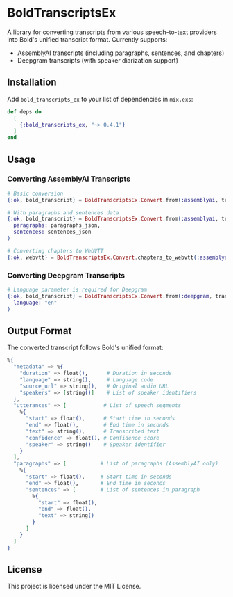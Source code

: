 # BoldTranscriptsEx

A library for converting transcripts from various speech-to-text providers into Bold's unified transcript format. Currently supports:

- AssemblyAI transcripts (including paragraphs, sentences, and chapters)
- Deepgram transcripts (with speaker diarization support)

## Installation

Add `bold_transcripts_ex` to your list of dependencies in `mix.exs`:

```elixir
def deps do
  [
    {:bold_transcripts_ex, "~> 0.4.1"}
  ]
end
```

## Usage

### Converting AssemblyAI Transcripts

```elixir
# Basic conversion
{:ok, bold_transcript} = BoldTranscriptsEx.Convert.from(:assemblyai, transcript_json)

# With paragraphs and sentences data
{:ok, bold_transcript} = BoldTranscriptsEx.Convert.from(:assemblyai, transcript_json,
  paragraphs: paragraphs_json,
  sentences: sentences_json
)

# Converting chapters to WebVTT
{:ok, webvtt} = BoldTranscriptsEx.Convert.chapters_to_webvtt(:assemblyai, transcript_json)
```

### Converting Deepgram Transcripts

```elixir
# Language parameter is required for Deepgram
{:ok, bold_transcript} = BoldTranscriptsEx.Convert.from(:deepgram, transcript_json,
  language: "en"
)
```

## Output Format

The converted transcript follows Bold's unified format:

```elixir
%{
  "metadata" => %{
    "duration" => float(),      # Duration in seconds
    "language" => string(),     # Language code
    "source_url" => string(),   # Original audio URL
    "speakers" => [string()]    # List of speaker identifiers
  },
  "utterances" => [            # List of speech segments
    %{
      "start" => float(),      # Start time in seconds
      "end" => float(),        # End time in seconds
      "text" => string(),      # Transcribed text
      "confidence" => float(), # Confidence score
      "speaker" => string()    # Speaker identifier
    }
  ],
  "paragraphs" => [           # List of paragraphs (AssemblyAI only)
    %{
      "start" => float(),     # Start time in seconds
      "end" => float(),       # End time in seconds
      "sentences" => [        # List of sentences in paragraph
        %{
          "start" => float(),
          "end" => float(),
          "text" => string()
        }
      ]
    }
  ]
}
```

## License

This project is licensed under the MIT License.
